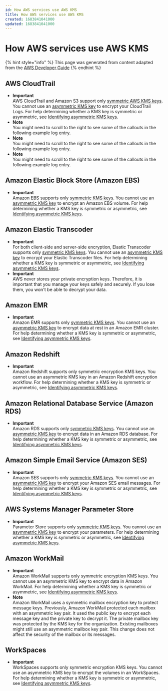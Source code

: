 ```yaml
---
id: How AWS services use AWS KMS
title: How AWS services use AWS KMS
created: 1683841041000
updated: 1683841041000
---
```

# How AWS services use AWS KMS

{% hint style="info" %}
This page was generated from content adapted from the [AWS Developer Guide](https://github.com/awsdocs/aws-kms-developer-guide.git)
{% endhint %}

## AWS CloudTrail

- **Important**  
AWS CloudTrail and Amazon S3 support only [symmetric AWS KMS keys](concepts.md#symmetric-cmks)\. You cannot use an [asymmetric KMS key](symmetric-asymmetric.md#asymmetric-cmks) to encrypt your CloudTrail Logs\. For help determining whether a KMS key is symmetric or asymmetric, see [Identifying asymmetric KMS keys](find-symm-asymm.md)\.
- **Note**  
You might need to scroll to the right to see some of the callouts in the following example log entry\.
- **Note**  
You might need to scroll to the right to see some of the callouts in the following example log entry\.
- **Note**  
You might need to scroll to the right to see some of the callouts in the following example log entry\.


## Amazon Elastic Block Store (Amazon EBS)

- **Important**  
Amazon EBS supports only [symmetric KMS keys](concepts.md#symmetric-cmks)\. You cannot use an [asymmetric KMS key](symmetric-asymmetric.md#asymmetric-cmks) to encrypt an Amazon EBS volume\. For help determining whether a KMS key is symmetric or asymmetric, see [Identifying asymmetric KMS keys](find-symm-asymm.md)\.


## Amazon Elastic Transcoder

- **Important**  
For both client\-side and server\-side encryption, Elastic Transcoder supports only [symmetric KMS keys](concepts.md#symmetric-cmks)\. You cannot use an [asymmetric KMS key](symmetric-asymmetric.md#asymmetric-cmks) to encrypt your Elastic Transcoder files\. For help determining whether a KMS key is symmetric or asymmetric, see [Identifying asymmetric KMS keys](find-symm-asymm.md)\.
- **Important**  
AWS never stores your private encryption keys\. Therefore, it is important that you manage your keys safely and securely\. If you lose them, you won't be able to decrypt your data\.


## Amazon EMR

- **Important**  
Amazon EMR supports only [symmetric KMS keys](concepts.md#symmetric-cmks)\. You cannot use an [asymmetric KMS key](symmetric-asymmetric.md#asymmetric-cmks) to encrypt data at rest in an Amazon EMR cluster\. For help determining whether a KMS key is symmetric or asymmetric, see [Identifying asymmetric KMS keys](find-symm-asymm.md)\.


## Amazon Redshift

- **Important**  
Amazon Redshift supports only symmetric encryption KMS keys\. You cannot use an asymmetric KMS key in an Amazon Redshift encryption workflow\. For help determining whether a KMS key is symmetric or asymmetric, see [Identifying asymmetric KMS keys](find-symm-asymm.md)\.


## Amazon Relational Database Service (Amazon RDS)

- **Important**  
Amazon RDS supports only [symmetric KMS keys](concepts.md#symmetric-cmks)\. You cannot use an [asymmetric KMS key](symmetric-asymmetric.md#asymmetric-cmks) to encrypt data in an Amazon RDS database\. For help determining whether a KMS key is symmetric or asymmetric, see [Identifying asymmetric KMS keys](find-symm-asymm.md)\.


## Amazon Simple Email Service (Amazon SES)

- **Important**  
Amazon SES supports only [symmetric KMS keys](concepts.md#symmetric-cmks)\. You cannot use an [asymmetric KMS key](symmetric-asymmetric.md#asymmetric-cmks) to encrypt your Amazon SES email messages\. For help determining whether a KMS key is symmetric or asymmetric, see [Identifying asymmetric KMS keys](find-symm-asymm.md)\.


## AWS Systems Manager Parameter Store

- **Important**  
Parameter Store supports only [symmetric KMS keys](concepts.md#symmetric-cmks)\. You cannot use an [asymmetric KMS key](symmetric-asymmetric.md#asymmetric-cmks) to encrypt your parameters\. For help determining whether a KMS key is symmetric or asymmetric, see [Identifying asymmetric KMS keys](find-symm-asymm.md)\.


## Amazon WorkMail

- **Important**  
Amazon WorkMail supports only symmetric encryption KMS keys\. You cannot use an asymmetric KMS key to encrypt data in Amazon WorkMail\. For help determining whether a KMS key is symmetric or asymmetric, see [Identifying asymmetric KMS keys](find-symm-asymm.md)\.
- **Note**  
Amazon WorkMail uses a symmetric mailbox encryption key to protect message keys\. Previously, Amazon WorkMail protected each mailbox with an asymmetric key pair\. It used the public key to encrypt each message key and the private key to decrypt it\. The private mailbox key was protected by the KMS key for the organization\. Existing mailboxes might still use an asymmetric mailbox key pair\. This change does not affect the security of the mailbox or its messages\.


## WorkSpaces

- **Important**  
WorkSpaces supports only symmetric encryption KMS keys\. You cannot use an asymmetric KMS key to encrypt the volumes in an WorkSpaces\. For help determining whether a KMS key is symmetric or asymmetric, see [Identifying asymmetric KMS keys](find-symm-asymm.md)\.

